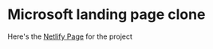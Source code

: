 # Microsoft landing page clone

Here's the [Netlify Page](https://microsoft-landing-page-clone.netlify.com/) for the project
